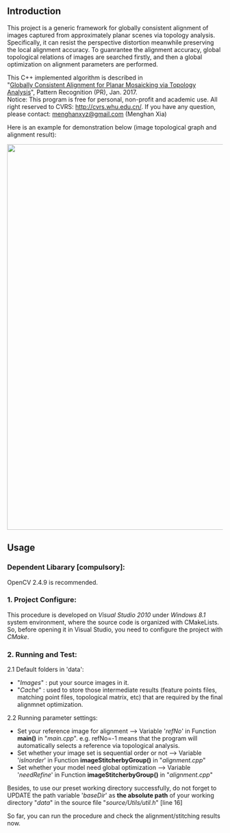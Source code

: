 ## Introduction

This project is a generic framework for globally consistent alignment of images captured from approximately planar 
scenes via topology analysis. Specifically, it can resist the perspective distortion meanwhile preserving the local 
alignment accuracy. To guanrantee the alignment accuracy, global topological relations of images are searched firstly,
and then a global optimization on alignment parameters are performed.

This C++ implemented algorithm is described in  
"[Globally Consistent Alignment for Planar Mosaicking via Topology Analysis](http://menghanxia.github.io/papers/Plane_Alignment-PR2016.pdf)", Pattern Recognition (PR), Jan. 2017.  
Notice: This program is free for personal, non-profit and academic use.
All right reserved to CVRS: http://cvrs.whu.edu.cn/. 
If you have any question, please contact: menghanxyz@gmail.com (Menghan Xia)

Here is an example for demonstration below (image topological graph and alignment result): 

<img src="docs/demo.png" width="900px"/>

## Usage
### Dependent Libarary [compulsory]:
OpenCV 2.4.9 is recommended.

### 1. Project Configure:
This procedure is developed on *Visual Studio 2010* under *Windows 8.1* system environment,
where the source code is organized with CMakeLists. So, before opening it in Visual Studio,
you need to configure the project with *CMake*.

### 2. Running and Test:
2.1 Default folders in 'data':  
- "*Images*" : put your source images in it.
- "*Cache*"  : used to store those intermediate results (feature points files, matching point files, topological matrix, etc) that 
are required by the final alignmnet optimization.

2.2 Running parameter settings:  
- Set your reference image for alignment      							-->  Variable '*refNo*' in Function **main()** in "*main.cpp*". 
e.g. refNo=-1 means that the program will automatically selects a reference via topological analysis.
- Set whether your image set is sequential order or not         --> Variable '*isInorder*' in Function **imageStitcherbyGroup()** in "*alignment.cpp*"
- Set whether your model need global optimization         		--> Variable '*needRefine*' in Function **imageStitcherbyGroup()** in "*alignment.cpp*"

Besides, to use our preset working directory successfully, do not forget to UPDATE the path variable 
'*baseDir*' as **the absolute path** of your working directory "*data*" in the source file "*source/Utils/util.h*" [line 16]

So far, you can run the procedure and check the alignment/stitching results now.